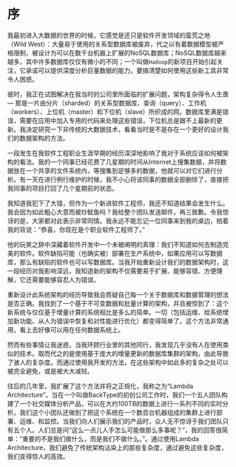 # 序

我最初进入大数据的世界的时候，它感觉是还只是软件开发领域的蛮荒之地（Wild West）：大量易于使用的关系型数据库被废弃，代之以有着数据模型被严格限制，被设计为可以在数千台机器上扩展的NoSQL数据库；NoSQL数据库越来越多，其中许多数据库仅仅有微小的不同；一个叫做`Hadoop`的新项目开始引起关注，它承诺可以提供深度分析巨量数据的能力。要搞清楚如何使用这些新工具非常令人困惑。

彼时，我正在试图解决在我当时的公司里所面临的扩展问题，架构复杂得令人生畏 — 那是一片由分片（sharded）的关系型数据库、查询（query）、工作机（workers）、上位机（master）和下位机（slave）所织成的网。数据库里满是错误，需要在应用中加入专用的代码来处理这些错误，下位机总是跟不上最新的更新。我决定研究一下非传统的大数据技术，看看当时是不是存在一个更好的设计我们的数据架构的方法。

一段发生在我软件工程职业生涯早期的经历深深地影响了我对于系统应该如何被架构的看法。我的一个同事已经花费了几星期的时间从Internet上搜集数据，并将数据放在一个共享的文件系统内，等搜集到足够多的数据，他就可以对它们进行分析。有一天在进行例行维护的时候，我不小心将该同事的数据全部删除了，直接把我同事的项目打回了几个星期前的状态。

我知道我犯下了大错，但作为一个新进软件工程师，我还不知道结果会发生什么。我会因为如此粗心大意而被炒鱿鱼吗？我给整个团队发送邮件，再三致歉。令我惊讶的是，大家都对此表示非常同情。我永远不能忘记一位同事来到我的桌边，拍着我的背说：“恭喜，你现在是个职业软件工程师了。”

他的玩笑之辞中深藏着软件开发中一个未被阐明的真理：我们不知道如何去制造完美的软件。软件缺陷可能（也确实被）部署在生产系统中，如果应用可以写数据库，那么有缺陷的软件也可以写数据库。当我开始重新设计我们的数据架构时，这一段经历对我影响深远，我知道新的架构不仅需要易于扩展、能够容错、方便理解，它还需要能够容忍人为错误。

重新设计此系统架构的经历导致我会质疑自己每一个关于数据库和数据管理的想法是否正确。我找到了一个基于不可变数据和批量计算的架构，并且被惊到了：这个新系统与仅仅基于增量计算的系统相比是多么的简单。一切（包括运维、给系统增加新功能、从人为错误中恢复和对性能进行优化）都变得简单了。这个方法非常通用，看上去好像可以用在任何数据系统上。

然而有些事情让我迷惑，当我环顾行业里的其他同行，我发现几乎没有人在使用类似的技术。取而代之的是使用基于庞大的增量更新的数据库集群的架构，由此导致了骇人的复杂度。而通过使用我开发的方法，在这些架构中如此多的复杂之处可以被完全避免，或是被大大减轻。

往后的几年里，我扩展了这个方法并将之正规化，我称之为“Lambda Architecture”。当在一个叫做BackType的初创公司工作时，我们一个五人团队构建了一个社交媒体分析产品，可以在大约100TB的数据上进行一系列不同的实时分析。我们这个小团队还做到了把这个系统在一个数百台机器组成的集群上进行部署、运维、和监控。当我们向人们展示我们的产品时，众人无不惊讶于我们团队只有五个人。人们总是问“这么一点儿人手怎么可能做那么多事呢？”，我的回答很简单：“重要的不是我们做什么，而是我们不做什么。”。通过使用Lambda Architecture，我们避免了传统架构沾染上的那些复杂度，通过避免这些复杂度，我们变得惊人的高效。

